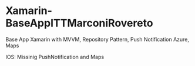 # Xamarin-BaseAppITTMarconiRovereto
Base App Xamarin with MVVM, Repository Pattern, Push Notification Azure, Maps


IOS: Missinig PushNotification and Maps
